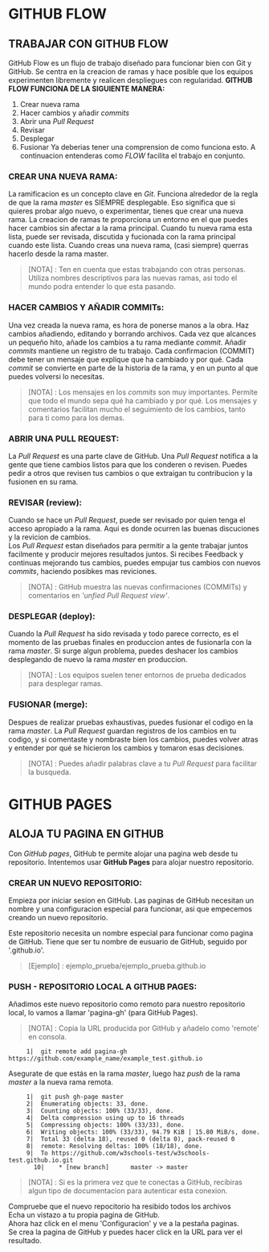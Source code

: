 GITHUB FLOW
=====================
 ## TRABAJAR CON GITHUB FLOW
  GitHub Flow es un flujo de trabajo diseñado para funcionar bien con Git y GitHub.
  Se centra en la creacion de ramas y hace posible que los equipos experimenten libremente y realicen despliegues con regularidad.
  **GITHUB FLOW FUNCIONA DE LA SIGUIENTE MANERA:**
   1. Crear nueva rama 
   2. Hacer cambios y añadir _commits_
   3. Abrir una _Pull Request_
   4. Revisar
   5. Desplegar
   6. Fusionar
  Ya deberias tener una comprension de como funciona esto. A continuacion entenderas como _FLOW_ facilita el trabajo en conjunto.

  ### CREAR UNA NUEVA RAMA:  
   La ramificacion es un concepto clave en _Git_. Funciona alrededor de la regla de que la rama _master_ es SIEMPRE desplegable.
   Eso significa que si quieres probar algo nuevo, o experimentar, tienes que crear una nueva rama. La creacion de ramas te proporciona un entorno en el que puedes hacer cambios sin afectar a la rama principal.
   Cuando tu nueva rama esta lista, puede ser revisada, discutida y fucionada con la rama principal cuando este lista.
   Cuando creas una nueva rama, (casi siempre) querras hacerlo desde la rama master.  
   
   > [NOTA] : Ten en cuenta que estas trabajando con otras personas. Utiliza nombres descriptivos para las nuevas ramas, asi todo el mundo podra entender lo que esta pasando.  
    
  ### HACER CAMBIOS Y AÑADIR COMMITs:
   Una vez creada la nueva rama, es hora de ponerse manos a la obra. Haz cambios añadiendo, editando y borrando archivos. Cada vez que alcances un pequeño hito, añade los cambios a tu rama mediante _commit_.
   Añadir _commits_ mantiene un registro de tu trabajo. Cada confirmacion (COMMIT) debe tener un mensaje que explique que ha cambiado y por qué. Cada _commit_ se convierte en parte de la historia de la rama, y en un punto al que puedes volversi lo necesitas.  
    
   > [NOTA] : Los mensajes en los _commits_ son muy importantes. Permite que todo el mundo sepa qué ha cambiado y por qué. Los mensajes y comentarios facilitan mucho el seguimiento de los cambios, tanto para ti como para los demas.  
     
  ### ABRIR UNA PULL REQUEST:
   La _Pull Request_ es una parte clave de GitHub. Una _Pull Request_ notifica a la gente que tiene cambios listos para que los conderen o revisen.
   Puedes pedir a otros que revisen tus cambios o que extraigan tu contribucion y la fusionen en su rama.  
    
  ### REVISAR (review):
   Cuando se hace un _Pull Request_,  puede ser revisado por quien tenga el acceso apropiado a la rama. Aqui es donde ocurren las buenas discuciones y la revicion de cambios.  
   Los _Pull Request_ estan diseñados para permitir a la gente trabajar juntos facilmente y producir mejores resultados juntos.
   Si recibes Feedback y continuas mejorando tus cambios, puedes empujar tus cambios con nuevos _commits_, haciendo posibkes mas reviciones.  
    
   > [NOTA] : GitHub muestra las nuevas confirmaciones (COMMITs) y comentarios en _'unfied Pull Request view'_.  
     
  ### DESPLEGAR (deploy):
   Cuando la _Pull Request_ ha sido revisada y todo parece correcto, es el momento de las pruebas finales en produccion antes de fusionarla con la rama _master_.
   Si surge algun problema, puedes deshacer los cambios desplegando de nuevo la rama _master_ en produccion.  
    
   > [NOTA] : Los equipos suelen tener entornos de prueba dedicados para desplegar ramas.  
     
  ### FUSIONAR (merge):
   Despues de realizar pruebas exhaustivas, puedes fusionar el codigo en la rama _master_.
   La _Pull Request_ guardan registros de los cambios en tu codigo, y si comentaste y nombraste bien los cambios, puedes volver atras y entender por qué se hicieron los cambios y tomaron esas decisiones.  
    
   > [NOTA] : Puedes añadir palabras clave a tu _Pull Request_ para facilitar la busqueda.

GITHUB PAGES
=====================
 ## ALOJA TU PAGINA EN GITHUB
  Con _GitHub pages_, GitHub te permite alojar una pagina web desde tu repositorio. Intentemos usar **GitHub Pages** para alojar nuestro repositorio.  

  ### CREAR UN NUEVO REPOSITORIO:
   Empieza por iniciar sesion en GitHub. Las paginas de GitHub necesitan un nombre y una configuracion especial para funcionar, asi que empecemos creando un nuevo repositorio.  

   Este repositorio necesita un nombre especial para funcionar como pagina de GitHub. Tiene que ser tu nombre de eusuario de GitHub, seguido por '.github.io'.  

   > [Ejemplo] : ejemplo_prueba/ejemplo_prueba.github.io  

  ### PUSH - REPOSITORIO LOCAL A GITHUB PAGES:
   Añadimos este nuevo repositorio como remoto para nuestro repositorio local, lo vamos a llamar 'pagina-gh' (para GitHub Pages).  

   > [NOTA] : Copia la URL producida por GitHub y añadelo como 'remote' en consola.  

   ~~~ git:
 	 	1|	git remote add pagina-gh https://github.com/example_name/example_test.github.io
   ~~~  

   Asegurate de que estás en la rama _master_, luego haz _push_ de la rama _master_ a la nueva rama remota.  

   ~~~ git:
  	 	1|	git push gh-page master
		2|	Enumerating objects: 33, done.
		3|	Counting objects: 100% (33/33), done.
		4|	Delta compression using up to 16 threads
		5|	Compressing objects: 100% (33/33), done.
		6|	Writing objects: 100% (33/33), 94.79 KiB | 15.80 MiB/s, done.
		7|	Total 33 (delta 18), reused 0 (delta 0), pack-reused 0
		8|	remote: Resolving deltas: 100% (18/18), done.
		9|	To https://github.com/w3schools-test/w3schools-test.github.io.git
	      10|	 * [new branch]      master -> master
   ~~~ 

   > [NOTA] : Si es la primera vez que te conectas a GitHub, recibiras algun tipo de documentacion para autenticar esta conexion.  

   Compruebe que el nuevo repocitorio ha resibido todos los archivos  
   Echa un vistazo a tu propia pagina de GitHub.  
   Ahora haz click en el menu 'Configuracion' y ve a la pestaña paginas.  
   Se crea la pagina de GitHub y puedes hacer click en la URL para ver el resultado.
